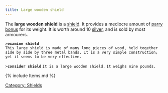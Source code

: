 ```yaml
---
title: Large wooden shield
---
```


The **large wooden shield** is a [shield](shield "wikilink"). It
provides a mediocre amount of [parry bonus](parry_bonus "wikilink") for
its weight. It is worth around 10 [silver](silver "wikilink"), and is
sold by most armourers.

`>`**`examine shield`**
`This large shield is made of many long pieces of wood, held together`
`side by side by three metal bands. It is a very simple construction;`
`yet it seems to be very effective.`

`>`**`consider shield`**
`It is a large wooden shield.`
`It weighs nine pounds.`

{% include Items.md %}

[Category: Shields](Category:_Shields "wikilink")